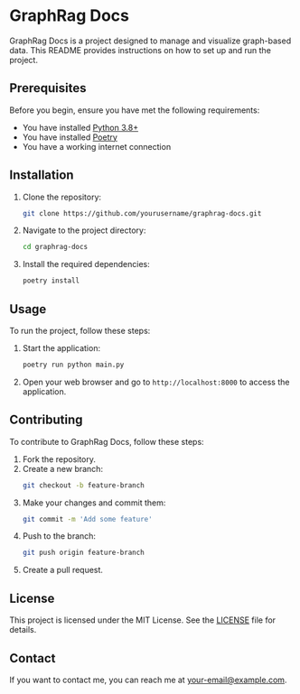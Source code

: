 # GraphRag Docs

GraphRag Docs is a project designed to manage and visualize graph-based data. This README provides instructions on how to set up and run the project.

## Prerequisites

Before you begin, ensure you have met the following requirements:
- You have installed [Python 3.8+](https://www.python.org/downloads/)
- You have installed [Poetry](https://python-poetry.org/docs/#installation)
- You have a working internet connection

## Installation

1. Clone the repository:
    ```sh
    git clone https://github.com/yourusername/graphrag-docs.git
    ```
2. Navigate to the project directory:
    ```sh
    cd graphrag-docs
    ```
3. Install the required dependencies:
    ```sh
    poetry install
    ```

## Usage

To run the project, follow these steps:

1. Start the application:
    ```sh
    poetry run python main.py
    ```
2. Open your web browser and go to `http://localhost:8000` to access the application.

## Contributing

To contribute to GraphRag Docs, follow these steps:

1. Fork the repository.
2. Create a new branch:
    ```sh
    git checkout -b feature-branch
    ```
3. Make your changes and commit them:
    ```sh
    git commit -m 'Add some feature'
    ```
4. Push to the branch:
    ```sh
    git push origin feature-branch
    ```
5. Create a pull request.

## License

This project is licensed under the MIT License. See the [LICENSE](LICENSE) file for details.

## Contact

If you want to contact me, you can reach me at <your-email@example.com>.

